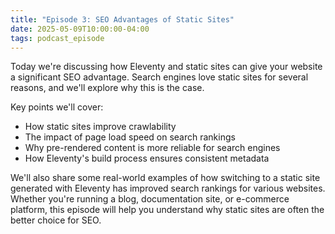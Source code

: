 ```yaml
---
title: "Episode 3: SEO Advantages of Static Sites"
date: 2025-05-09T10:00:00-04:00
tags: podcast_episode
---
```


Today we're discussing how Eleventy and static sites can give your website a significant SEO advantage. Search engines love static sites for several reasons, and we'll explore why this is the case.

Key points we'll cover:

- How static sites improve crawlability
- The impact of page load speed on search rankings
- Why pre-rendered content is more reliable for search engines
- How Eleventy's build process ensures consistent metadata

We'll also share some real-world examples of how switching to a static site generated with Eleventy has improved search rankings for various websites. Whether you're running a blog, documentation site, or e-commerce platform, this episode will help you understand why static sites are often the better choice for SEO.
